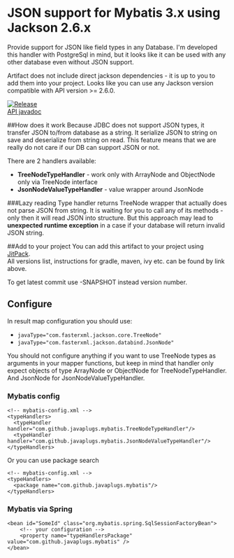 # JSON support for Mybatis 3.x using Jackson 2.6.x

Provide support for JSON like field types in any Database.
I'm developed this handler with PostgreSql in mind, 
but it looks like it can be used with any other database even without JSON support.

Artifact does not include direct jackson dependencies - it is up to you to add them into your project.
Looks like you can use any Jackson version compatible with API version >= 2.6.0.

[![Release](https://jitpack.io/v/javaplugs/mybatis-jackson.svg)](https://jitpack.io/#javaplugs/mybatis-jackson)  
[API javadoc](https://jitpack.io/com/github/javaplugs/mybatis-jackson/-SNAPSHOT/javadoc/)

##How does it work
Because JDBC does not support JSON types, it transfer JSON to/from database as a string.
It serialize JSON to string on save and deserialize from string on read.
This feature means that we are really do not care if our DB can support JSON or not.

There are 2 handlers available:

* __TreeNodeTypeHandler__ - work only with ArrayNode and ObjectNode only via TreeNode interface
* __JsonNodeValueTypeHandler__ - value wrapper around JsonNode

###Lazy reading
Type handler returns TreeNode wrapper that actually does not parse JSON from string.
It is waiting for you to call any of its methods - only then it will read JSON into structure.
But this approach may lead to **unexpected runtime exception** in a case if your database will return
invalid JSON string.

##Add to your project
You can add this artifact to your project using [JitPack](https://jitpack.io/#javaplugs/mybatis-jackson).  
All versions list, instructions for gradle, maven, ivy etc. can be found by link above.

To get latest commit use -SNAPSHOT instead version number.

## Configure
In result map configuration you should use: 

* ```javaType="com.fasterxml.jackson.core.TreeNode"```
* ```javaType="com.fasterxml.jackson.databind.JsonNode"```

You should not configure anything if you want to use TreeNode types as arguments in your mapper
functions, but keep in mind that handler only expect objects of type ArrayNode or ObjectNode
for TreeNodeTypeHandler. And JsonNode for JsonNodeValueTypeHandler.


### Mybatis config
```
<!-- mybatis-config.xml -->
<typeHandlers>
  <typeHandler handler="com.github.javaplugs.mybatis.TreeNodeTypeHandler"/>
  <typeHandler handler="com.github.javaplugs.mybatis.JsonNodeValueTypeHandler"/>
</typeHandlers>
```

Or you can use package search

```
<!-- mybatis-config.xml -->
<typeHandlers>
  <package name="com.github.javaplugs.mybatis"/>
</typeHandlers>
```

### Mybatis via Spring
```
<bean id="SomeId" class="org.mybatis.spring.SqlSessionFactoryBean">
    <!-- your configuration -->
    <property name="typeHandlersPackage" value="com.github.javaplugs.mybatis" />
</bean>
```